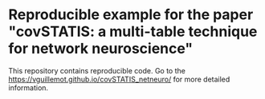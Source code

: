 # Reproducible example for the paper "covSTATIS: a multi-table technique for network neuroscience"

This repository contains reproducible code. Go to the https://vguillemot.github.io/covSTATIS_netneuro/ for more detailed information.
